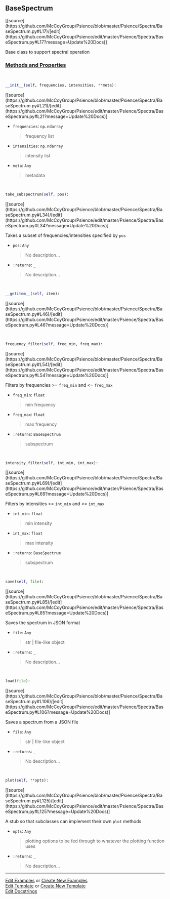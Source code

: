 ## <a id="Psience.Spectra.BaseSpectrum.BaseSpectrum">BaseSpectrum</a> 
<div class="docs-source-link" markdown="1">
[[source](https://github.com/McCoyGroup/Psience/blob/master/Psience/Spectra/BaseSpectrum.py#L17)/[edit](https://github.com/McCoyGroup/Psience/edit/master/Psience/Spectra/BaseSpectrum.py#L17?message=Update%20Docs)]
</div>

Base class to support spectral operation

<div class="collapsible-section">
 <div class="collapsible-section collapsible-section-header" markdown="1">
 
### <a class="collapse-link" data-toggle="collapse" href="#methods">Methods and Properties</a> <a class="float-right" data-toggle="collapse" href="#methods"><i class="fa fa-chevron-down"></i></a>

 </div>
 <div class="collapsible-section collapsible-section-body collapse" id="methods" markdown="1">

<a id="Psience.Spectra.BaseSpectrum.BaseSpectrum.__init__" class="docs-object-method">&nbsp;</a> 
```python
__init__(self, frequencies, intensities, **meta): 
```
<div class="docs-source-link" markdown="1">
[[source](https://github.com/McCoyGroup/Psience/blob/master/Psience/Spectra/BaseSpectrum.py#L21)/[edit](https://github.com/McCoyGroup/Psience/edit/master/Psience/Spectra/BaseSpectrum.py#L21?message=Update%20Docs)]
</div>


- `frequencies`: `np.ndarray`
    >frequency list
- `intensities`: `np.ndarray`
    >intensity list
- `meta`: `Any`
    >metadata

<a id="Psience.Spectra.BaseSpectrum.BaseSpectrum.take_subspectrum" class="docs-object-method">&nbsp;</a> 
```python
take_subspectrum(self, pos): 
```
<div class="docs-source-link" markdown="1">
[[source](https://github.com/McCoyGroup/Psience/blob/master/Psience/Spectra/BaseSpectrum.py#L34)/[edit](https://github.com/McCoyGroup/Psience/edit/master/Psience/Spectra/BaseSpectrum.py#L34?message=Update%20Docs)]
</div>

Takes a subset of frequencies/intensities specified by `pos`
- `pos`: `Any`
    >No description...
- `:returns`: `_`
    >No description...

<a id="Psience.Spectra.BaseSpectrum.BaseSpectrum.__getitem__" class="docs-object-method">&nbsp;</a> 
```python
__getitem__(self, item): 
```
<div class="docs-source-link" markdown="1">
[[source](https://github.com/McCoyGroup/Psience/blob/master/Psience/Spectra/BaseSpectrum.py#L46)/[edit](https://github.com/McCoyGroup/Psience/edit/master/Psience/Spectra/BaseSpectrum.py#L46?message=Update%20Docs)]
</div>

<a id="Psience.Spectra.BaseSpectrum.BaseSpectrum.frequency_filter" class="docs-object-method">&nbsp;</a> 
```python
frequency_filter(self, freq_min, freq_max): 
```
<div class="docs-source-link" markdown="1">
[[source](https://github.com/McCoyGroup/Psience/blob/master/Psience/Spectra/BaseSpectrum.py#L54)/[edit](https://github.com/McCoyGroup/Psience/edit/master/Psience/Spectra/BaseSpectrum.py#L54?message=Update%20Docs)]
</div>

Filters by frequencies >= `freq_min` and <= `freq_max`
- `freq_min`: `float`
    >min frequency
- `freq_max`: `float`
    >max frequency
- `:returns`: `BaseSpectrum`
    >subspectrum

<a id="Psience.Spectra.BaseSpectrum.BaseSpectrum.intensity_filter" class="docs-object-method">&nbsp;</a> 
```python
intensity_filter(self, int_min, int_max): 
```
<div class="docs-source-link" markdown="1">
[[source](https://github.com/McCoyGroup/Psience/blob/master/Psience/Spectra/BaseSpectrum.py#L69)/[edit](https://github.com/McCoyGroup/Psience/edit/master/Psience/Spectra/BaseSpectrum.py#L69?message=Update%20Docs)]
</div>

Filters by intensities >= `int_min` and <= `int_max`
- `int_min`: `float`
    >min intensity
- `int_max`: `float`
    >max intensity
- `:returns`: `BaseSpectrum`
    >subspectrum

<a id="Psience.Spectra.BaseSpectrum.BaseSpectrum.save" class="docs-object-method">&nbsp;</a> 
```python
save(self, file): 
```
<div class="docs-source-link" markdown="1">
[[source](https://github.com/McCoyGroup/Psience/blob/master/Psience/Spectra/BaseSpectrum.py#L85)/[edit](https://github.com/McCoyGroup/Psience/edit/master/Psience/Spectra/BaseSpectrum.py#L85?message=Update%20Docs)]
</div>

Saves the spectrum in JSON format
- `file`: `Any`
    >str | file-like object
- `:returns`: `_`
    >No description...

<a id="Psience.Spectra.BaseSpectrum.BaseSpectrum.load" class="docs-object-method">&nbsp;</a> 
```python
load(file): 
```
<div class="docs-source-link" markdown="1">
[[source](https://github.com/McCoyGroup/Psience/blob/master/Psience/Spectra/BaseSpectrum.py#L106)/[edit](https://github.com/McCoyGroup/Psience/edit/master/Psience/Spectra/BaseSpectrum.py#L106?message=Update%20Docs)]
</div>

Saves a spectrum from a JSON file
- `file`: `Any`
    >str | file-like object
- `:returns`: `_`
    >No description...

<a id="Psience.Spectra.BaseSpectrum.BaseSpectrum.plot" class="docs-object-method">&nbsp;</a> 
```python
plot(self, **opts): 
```
<div class="docs-source-link" markdown="1">
[[source](https://github.com/McCoyGroup/Psience/blob/master/Psience/Spectra/BaseSpectrum.py#L125)/[edit](https://github.com/McCoyGroup/Psience/edit/master/Psience/Spectra/BaseSpectrum.py#L125?message=Update%20Docs)]
</div>

A stub so that subclasses can implement their own `plot` methods
- `opts`: `Any`
    >plotting options to be fed through to whatever the plotting function uses
- `:returns`: `_`
    >No description...

 </div>
</div>




___

[Edit Examples](https://github.com/McCoyGroup/Psience/edit/gh-pages/ci/examples/Psience/Spectra/BaseSpectrum/BaseSpectrum.md) or 
[Create New Examples](https://github.com/McCoyGroup/Psience/new/gh-pages/?filename=ci/examples/Psience/Spectra/BaseSpectrum/BaseSpectrum.md) <br/>
[Edit Template](https://github.com/McCoyGroup/Psience/edit/gh-pages/ci/docs/Psience/Spectra/BaseSpectrum/BaseSpectrum.md) or 
[Create New Template](https://github.com/McCoyGroup/Psience/new/gh-pages/?filename=ci/docs/templates/Psience/Spectra/BaseSpectrum/BaseSpectrum.md) <br/>
[Edit Docstrings](https://github.com/McCoyGroup/Psience/edit/master/Psience/Spectra/BaseSpectrum.py#L17?message=Update%20Docs)
